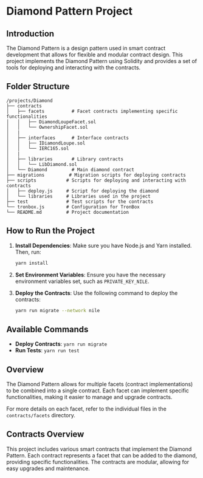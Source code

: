 # Diamond Pattern Project

## Introduction
The Diamond Pattern is a design pattern used in smart contract development that allows for flexible and modular contract design. This project implements the Diamond Pattern using Solidity and provides a set of tools for deploying and interacting with the contracts.

## Folder Structure
```
/projects/Diamond
├── contracts
│   ├── facets          # Facet contracts implementing specific functionalities
│   │   ├── DiamondLoupeFacet.sol
│   │   └── OwnershipFacet.sol
│   |
│   ├── interfaces      # Interface contracts
│   │   ├── IDiamondLoupe.sol
│   │   └── IERC165.sol
│   |
│   ├── libraries       # Library contracts
│   │   └── LibDiamond.sol
│   └── Diamond         # Main diamond contract
├── migrations         # Migration scripts for deploying contracts
├── scripts           # Scripts for deploying and interacting with contracts
│   ├── deploy.js     # Script for deploying the diamond
│   └── libraries     # Libraries used in the project
├── test              # Test scripts for the contracts
└── tronbox.js        # Configuration for TronBox
└── README.md         # Project documentation
```

## How to Run the Project
1. **Install Dependencies**: Make sure you have Node.js and Yarn installed. Then, run:
   ```bash
   yarn install
   ```
2. **Set Environment Variables**: Ensure you have the necessary environment variables set, such as `PRIVATE_KEY_NILE`.

3. **Deploy the Contracts**: Use the following command to deploy the contracts:
   ```bash
   yarn run migrate --network nile
   ```

## Available Commands
- **Deploy Contracts**: `yarn run migrate`
- **Run Tests**: `yarn run test`

## Overview
The Diamond Pattern allows for multiple facets (contract implementations) to be combined into a single contract. Each facet can implement specific functionalities, making it easier to manage and upgrade contracts.

For more details on each facet, refer to the individual files in the `contracts/facets` directory.

## Contracts Overview
This project includes various smart contracts that implement the Diamond Pattern. Each contract represents a facet that can be added to the diamond, providing specific functionalities. The contracts are modular, allowing for easy upgrades and maintenance.
